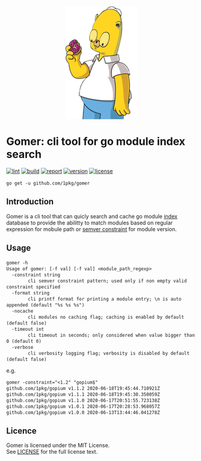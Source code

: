 <p align="center">
    <img src="https://raw.githubusercontent.com/1pkg/gomer/master/gopher.png?nc=1" alt="gomer"/>
</p>

# Gomer: cli tool for go module index search

[![lint](https://github.com/1pkg/gomer/workflows/lint/badge.svg)](https://github.com/1pkg/gomer/actions?query=workflow%3Alint+branch%3Amaster+)
[![build](https://github.com/1pkg/gomer/workflows/build/badge.svg)](https://github.com/1pkg/gomer/actions?query=workflow%3Abuild+branch%3Amaster+)
[![report](https://goreportcard.com/badge/github.com/1pkg/gomer?nocache)](https://goreportcard.com/report/github.com/1pkg/gomer)
[![version](https://img.shields.io/github/go-mod/go-version/1pkg/gomer?nocache)](https://github.com/1pkg/gomer/blob/master/go.mod)
[![license](https://img.shields.io/github/license/1pkg/gomer?nocache)](LICENSE)

`go get -u github.com/1pkg/gomer`

## Introduction

Gomer is a cli tool that can quicly search and cache go module [index](https://index.golang.org/) database to provide the abilitty to match modules based on regular expression for mobule path or [semver constraint](github.com/Masterminds/semver/v3) for module version.

## Usage

```
gomer -h
Usage of gomer: [-f val] [-f val] <module_path_regexp>
  -constraint string
        cli semver constraint pattern; used only if non empty valid constraint specified
  -format string
        cli printf format for printing a module entry; \n is auto appended (default "%s %s %s")
  -nocache
        cli modules no caching flag; caching is enabled by default (default false)
  -timeout int
        cli timeout in seconds; only considered when value bigger than 0 (default 0)
  -verbose
        cli verbosity logging flag; verbosity is disabled by default (default false)
```

e.g.

```
gomer -constraint="<1.2" "gopium$"
github.com/1pkg/gopium v1.1.2 2020-06-18T19:45:44.710921Z
github.com/1pkg/gopium v1.1.1 2020-06-18T19:45:30.350059Z
github.com/1pkg/gopium v1.1.0 2020-06-17T20:51:55.723138Z
github.com/1pkg/gopium v1.0.1 2020-06-17T20:28:53.968057Z
github.com/1pkg/gopium v1.0.0 2020-06-13T13:44:46.041278Z
```

## Licence

Gomer is licensed under the MIT License.  
See [LICENSE](LICENSE) for the full license text.
